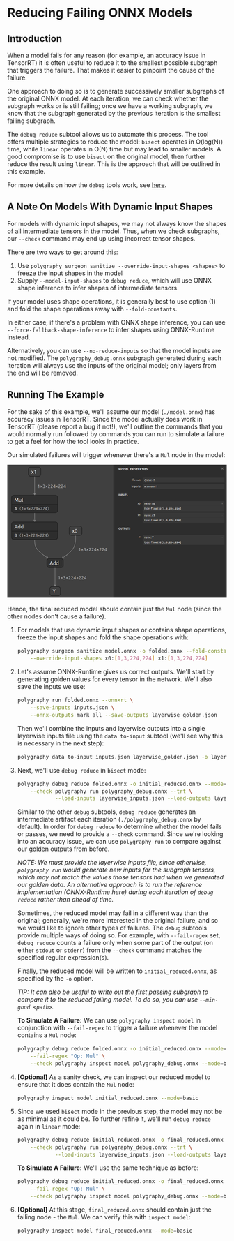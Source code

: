 # Reducing Failing ONNX Models

## Introduction

When a model fails for any reason (for example, an accuracy issue in TensorRT) it is often
useful to reduce it to the smallest possible subgraph that triggers the failure. That makes
it easier to pinpoint the cause of the failure.

One approach to doing so is to generate successively smaller subgraphs of the original ONNX model.
At each iteration, we can check whether the subgraph works or is still failing; once we have a working
subgraph, we know that the subgraph generated by the previous iteration is the smallest failing
subgraph.

The `debug reduce` subtool allows us to automate this process. The tool offers multiple strategies to
reduce the model: `bisect` operates in O(log(N)) time, while `linear` operates in O(N) time but may
lead to smaller models. A good compromise is to use `bisect` on the original model, then further reduce
the result using `linear`. This is the approach that will be outlined in this example.

For more details on how the `debug` tools work, see [here](../../../../polygraphy/tools/debug/).


## A Note On Models With Dynamic Input Shapes

For models with dynamic input shapes, we may not always know the shapes of all intermediate
tensors in the model. Thus, when we check subgraphs, our `--check` command may end up using
incorrect tensor shapes.

There are two ways to get around this:

1. Use `polygraphy surgeon sanitize --override-input-shapes <shapes>` to freeze the input shapes in the model
2. Supply `--model-input-shapes` to `debug reduce`, which will use ONNX shape inference to infer shapes
    of intermediate tensors.

If your model uses shape operations, it is generally best to use option (1) and fold the shape
operations away with `--fold-constants`.

In either case, if there's a problem with ONNX shape inference, you can use
`--force-fallback-shape-inference` to infer shapes using ONNX-Runtime instead.

Alternatively, you can use `--no-reduce-inputs` so that the model inputs are not modified.
The `polygraphy_debug.onnx` subgraph generated during each iteration will always use the inputs
of the original model; only layers from the end will be removed.


## Running The Example

For the sake of this example, we'll assume our model (`./model.onnx`) has accuracy issues
in TensorRT. Since the model actually does work in TensorRT (please report a bug if not!),
we'll outline the commands that you would normally run followed by commands you can run to
simulate a failure to get a feel for how the tool looks in practice.

Our simulated failures will trigger whenever there's a `Mul` node in the model:

![./model.png](./model.png)

Hence, the final reduced model should contain just the `Mul` node (since the other nodes don't cause a failure).

1. For models that use dynamic input shapes or contains shape operations, freeze the input
    shapes and fold the shape operations with:

    ```bash
    polygraphy surgeon sanitize model.onnx -o folded.onnx --fold-constants \
        --override-input-shapes x0:[1,3,224,224] x1:[1,3,224,224]
    ```

2. Let's assume ONNX-Runtime gives us correct outputs. We'll start by generating golden
    values for every tensor in the network. We'll also save the inputs we use:

    ```bash
    polygraphy run folded.onnx --onnxrt \
        --save-inputs inputs.json \
        --onnx-outputs mark all --save-outputs layerwise_golden.json
    ```

    Then we'll combine the inputs and layerwise outputs into a single layerwise inputs file
    using the `data to-input` subtool (we'll see why this is necessary in the next step):

    ```bash
    polygraphy data to-input inputs.json layerwise_golden.json -o layerwise_inputs.json
    ```


3. Next, we'll use `debug reduce` in `bisect` mode:

    ```bash
    polygraphy debug reduce folded.onnx -o initial_reduced.onnx --mode=bisect \
        --check polygraphy run polygraphy_debug.onnx --trt \
                --load-inputs layerwise_inputs.json --load-outputs layerwise_golden.json
    ```

    Similar to the other `debug` subtools, `debug reduce` generates an intermediate artifact each iteration
    (`./polygraphy_debug.onnx` by default). In order for `debug reduce` to determine whether the model
    fails or passes, we need to provide a `--check` command. Since we're looking into an accuracy issue,
    we can use `polygraphy run` to compare against our golden outputs from before.

    *NOTE: We must provide the layerwise inputs file, since otherwise, `polygraphy run`*
        *would generate new inputs for the subgraph tensors, which may not match the values those tensors*
        *had when we generated our golden data. An alternative approach is to run the reference implementation*
        *(ONNX-Runtime here) during each iteration of `debug reduce` rather than ahead of time.*

    Sometimes, the reduced model may fail in a different way than the original; generally, we're more interested
    in the original failure, and so we would like to ignore other types of failures. The `debug` subtools provide
    multiple ways of doing so. For example, with `--fail-regex` set, `debug reduce` counts a failure only
    when some part of the output (on either `stdout` or `stderr`) from the `--check` command matches the specified regular expression(s).

    Finally, the reduced model will be written to `initial_reduced.onnx`, as specified by the `-o` option.

    *TIP: It can also be useful to write out the first passing subgraph to compare it to the reduced failing model.*
        *To do so, you can use `--min-good <path>`.*

    **To Simulate A Failure:** We can use `polygraphy inspect model` in conjunction with `--fail-regex` to trigger
    a failure whenever the model contains a `Mul` node:

    ```bash
    polygraphy debug reduce folded.onnx -o initial_reduced.onnx --mode=bisect \
        --fail-regex "Op: Mul" \
        --check polygraphy inspect model polygraphy_debug.onnx --mode=basic
    ```

4. **[Optional]** As a sanity check, we can inspect our reduced model to ensure that it does contain the `Mul` node:

    ```bash
    polygraphy inspect model initial_reduced.onnx --mode=basic
    ```

5. Since we used `bisect` mode in the previous step, the model may not be as minimal as it could be.
    To further refine it, we'll run `debug reduce` again in `linear` mode:

    ```bash
    polygraphy debug reduce initial_reduced.onnx -o final_reduced.onnx --mode=linear \
        --check polygraphy run polygraphy_debug.onnx --trt \
                --load-inputs layerwise_inputs.json --load-outputs layerwise_golden.json
    ```

    **To Simulate A Failure:** We'll use the same technique as before:

    ```bash
    polygraphy debug reduce initial_reduced.onnx -o final_reduced.onnx --mode=linear \
        --fail-regex "Op: Mul" \
        --check polygraphy inspect model polygraphy_debug.onnx --mode=basic
    ```

6. **[Optional]** At this stage, `final_reduced.onnx` should contain just the failing node - the `Mul`.
    We can verify this with `inspect model`:

    ```bash
    polygraphy inspect model final_reduced.onnx --mode=basic
    ```
